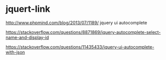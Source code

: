 # jquert-link
http://www.phpmind.com/blog/2013/07/1189/  jquery ui autocomplete

https://stackoverflow.com/questions/8871869/jquery-autocomplete-select-name-and-display-id

https://stackoverflow.com/questions/11435433/jquery-ui-autocomplete-with-json
